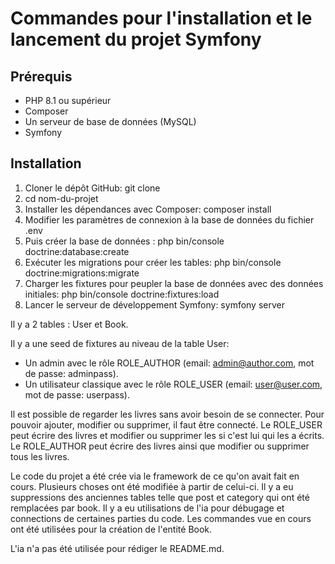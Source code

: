 Commandes pour l'installation et le lancement du projet Symfony
=================================================
Prérequis
---------
-   PHP 8.1 ou supérieur
-  Composer
-  Un serveur de base de données (MySQL)
-  Symfony

Installation
------------
1.  Cloner le dépôt GitHub:
git clone
2. cd nom-du-projet
3. Installer les dépendances avec Composer:
composer install
4. Modifier les paramètres de connexion à la base de données du fichier .env 
5. Puis créer la base de données :
php bin/console doctrine:database:create
6. Exécuter les migrations pour créer les tables:
php bin/console doctrine:migrations:migrate
7. Charger les fixtures pour peupler la base de données avec des données initiales:
php bin/console doctrine:fixtures:load
8. Lancer le serveur de développement Symfony:
symfony server

Il y a 2 tables : User et Book.

Il y a une seed de fixtures au niveau de la table User:
-   Un admin avec le rôle ROLE_AUTHOR (email: admin@author.com, mot de passe: adminpass).
-   Un utilisateur classique avec le rôle ROLE_USER (email: user@user.com, mot de passe: userpass).

Il est possible de regarder les livres sans avoir besoin de se connecter.
Pour pouvoir ajouter, modifier ou supprimer, il faut être connecté.
Le ROLE_USER peut écrire des livres et modifier ou supprimer les si c'est lui qui les a écrits.
Le ROLE_AUTHOR peut écrire des livres ainsi que modifier ou supprimer tous les livres.

Le code du projet a été crée via le framework de ce qu'on avait fait en cours.
Plusieurs choses ont été modifiée à partir de celui-ci.
Il y a eu suppressions des anciennes tables telle que post et category qui ont été remplacées par book.
Il y a eu utilisations de l'ia pour débugage et connections de certaines parties du code.
Les commandes vue en cours ont été utilisées pour la création de l'entité Book.

L'ia n'a pas été utilisée pour rédiger le README.md.
